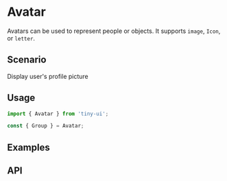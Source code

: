 # Avatar

Avatars can be used to represent people or objects. It supports `image`, `Icon`, or `letter`.

## Scenario

Display user's profile picture

## Usage

```js
import { Avatar } from 'tiny-ui';

const { Group } = Avatar;
```

## Examples

<!--{demo}-->

## API


